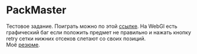 # PackMaster
Тестовое задание. Поиграть можно по этой [ссылке](https://lichinkakote.github.io/PackMasterGL). На WebGl есть графический баг если положить предмет не правильно и нажать кнопку retry сетки нижних отсеков слетают со своих позиций.<br/>
Моё [резюме](https://drive.google.com/file/d/12gGR8jPfaJ0aoyJ1i53fcblFIbXFiZwL/view?usp=sharing).
